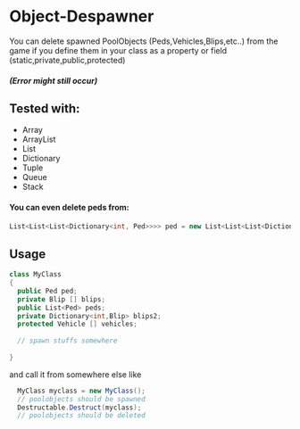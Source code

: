 # Object-Despawner
You can delete spawned PoolObjects (Peds,Vehicles,Blips,etc..) from the game if you define them in your class as a property or field (static,private,public,protected)

##### (Error might still occur)
## Tested with:
- Array
- ArrayList
- List
- Dictionary
- Tuple
- Queue
- Stack

#### You can even delete peds from:

```csharp
List<List<List<Dictionary<int, Ped>>>> ped = new List<List<List<Dictionary<int, Ped>>>>() { new List<List<Dictionary<int, Ped>>>() { new List<Dictionary<int, Ped>>() { new Dictionary<int, Ped>() { { 0,ped} } } } };
```

## Usage
```csharp
class MyClass
{
  public Ped ped;
  private Blip [] blips;
  public List<Ped> peds;
  private Dictionary<int,Blip> blips2;
  protected Vehicle [] vehicles;
  
  // spawn stuffs somewhere
  
}
```
and call it from somewhere else like
```csharp
  MyClass myclass = new MyClass();
  // poolobjects should be spawned
  Destructable.Destruct(myclass);
  // poolobjects should be deleted
```
